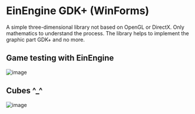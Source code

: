 # EinEngine GDK+ (WinForms)
A simple three-dimensional library not based on OpenGL or DirectX.  Only mathematics to understand the process. The library helps to implement the graphic part GDK+ and no more.

## Game testing with EinEngine
![image](https://user-images.githubusercontent.com/106626493/172017776-d208bc95-56b2-4760-8315-69f1ae5b4ac4.png)

## Cubes ^_^
![image](https://user-images.githubusercontent.com/106626493/172018388-41a1adb6-b5d4-4270-a8b9-b71d918904ce.png)

